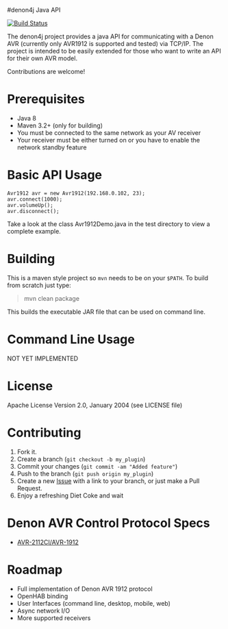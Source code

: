#denon4j Java API

[![Build Status](https://travis-ci.org/stheves/denon4j.svg?branch=master)](https://travis-ci.org/sath1982/denon4j)

The denon4j project provides a java API for communicating with a Denon AVR (currently only AVR1912 is supported and tested)
via TCP/IP. The project is intended to be easily extended for those who want to write an API for their own AVR model.

Contributions are welcome!

# Prerequisites

- Java 8
- Maven 3.2+ (only for building)
- You must be connected to the same network as your AV receiver
- Your receiver must be either turned on or you have to enable the network standby feature

# Basic API Usage

```
Avr1912 avr = new Avr1912(192.168.0.102, 23);
avr.connect(1000);
avr.volumeUp();
avr.disconnect();
```

Take a look at the class Avr1912Demo.java in the test directory to view a complete example.

# Building

This is a maven style project so `mvn` needs to be on your `$PATH`. To build
from scratch just type:

> mvn clean package

This builds the executable JAR file that can be used on command line.

# Command Line Usage

NOT YET IMPLEMENTED

# License

Apache License Version 2.0, January 2004 (see LICENSE file)

# Contributing

1. Fork it.
2. Create a branch (`git checkout -b my_plugin`)
3. Commit your changes (`git commit -am "Added feature"`)
4. Push to the branch (`git push origin my_plugin`)
5. Create a new [Issue](https://github.com/sath1982/denon4j/issues/new) with a link to your branch, or just make a Pull Request.
6. Enjoy a refreshing Diet Coke and wait

# Denon AVR Control Protocol Specs

- [AVR-2112CI/AVR-1912](denon-avr-1912-protokoll.pdf)

# Roadmap

- Full implementation of Denon AVR 1912 protocol
- OpenHAB binding
- User Interfaces (command line, desktop, mobile, web)
- Async network I/O
- More supported receivers
